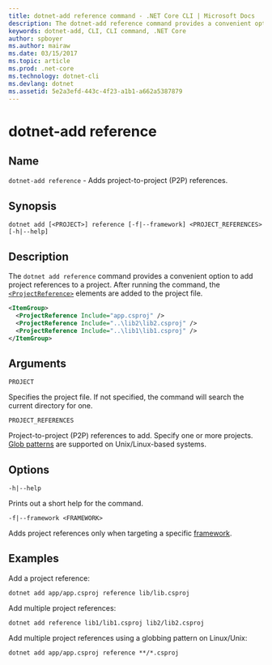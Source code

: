```yaml
---
title: dotnet-add reference command - .NET Core CLI | Microsoft Docs
description: The dotnet-add reference command provides a convenient option to add project to project references.
keywords: dotnet-add, CLI, CLI command, .NET Core
author: spboyer
ms.author: mairaw
ms.date: 03/15/2017
ms.topic: article
ms.prod: .net-core
ms.technology: dotnet-cli
ms.devlang: dotnet
ms.assetid: 5e2a3efd-443c-4f23-a1b1-a662a5387879
---
```


# dotnet-add reference

## Name

`dotnet-add reference` - Adds project-to-project (P2P) references.

## Synopsis

`dotnet add [<PROJECT>] reference [-f|--framework] <PROJECT_REFERENCES> [-h|--help]`

## Description

The `dotnet add reference` command provides a convenient option to add project references to a project. After running the command, the [`<ProjectReference>`](/visualstudio/msbuild/common-msbuild-project-items) elements are added to the project file.

```xml
<ItemGroup>
  <ProjectReference Include="app.csproj" />
  <ProjectReference Include="..\lib2\lib2.csproj" />
  <ProjectReference Include="..\lib1\lib1.csproj" />
</ItemGroup>
```

## Arguments

`PROJECT`

Specifies the project file. If not specified, the command will search the current directory for one.

`PROJECT_REFERENCES`

Project-to-project (P2P) references to add. Specify one or more projects. [Glob patterns](https://en.wikipedia.org/wiki/Glob_(programming)) are supported on Unix/Linux-based systems.

## Options

`-h|--help`

Prints out a short help for the command.

`-f|--framework <FRAMEWORK>`

Adds project references only when targeting a specific [framework](../../standard/frameworks.md).

## Examples

Add a project reference:

`dotnet add app/app.csproj reference lib/lib.csproj`

Add multiple project references:

`dotnet add reference lib1/lib1.csproj lib2/lib2.csproj`

Add multiple project references using a globbing pattern on Linux/Unix:

`dotnet add app/app.csproj reference **/*.csproj`
